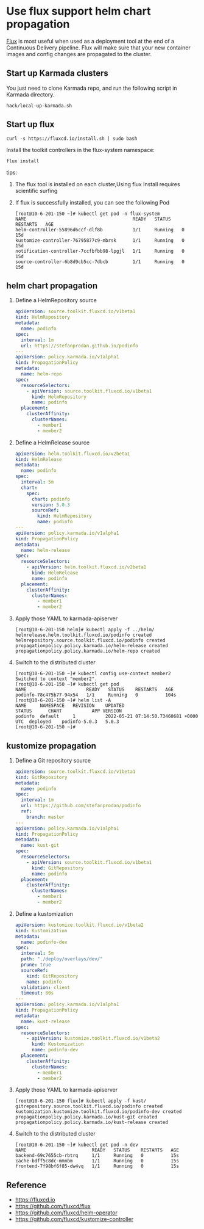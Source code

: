 # Use flux support helm chart propagation

[Flux](https://github.com/fluxcd/flux) is most useful when used as a deployment tool at the end of a Continuous Delivery pipeline. Flux will make sure that your new container images and config changes are propagated to the cluster.

## Start up Karmada clusters
You just need to clone Karmada repo, and run the following script in Karmada directory. 

```
hack/local-up-karmada.sh
```

## Start up flux 

```
curl -s https://fluxcd.io/install.sh | sudo bash 
```

Install the toolkit controllers in the flux-system namespace:

```
flux install
```

tips: 

 1. The flux tool is installed on each cluster,Using flux Install requires scientific surfing

 2. If flux is successfully installed, you can see the following Pod

    ```
    [root@10-6-201-150 ~]# kubectl get pod -n flux-system
    NAME                                       READY   STATUS    RESTARTS   AGE
    helm-controller-55896d6ccf-dlf8b           1/1     Running   0          15d
    kustomize-controller-76795877c9-mbrsk      1/1     Running   0          15d
    notification-controller-7ccfbfbb98-lpgjl   1/1     Running   0          15d
    source-controller-6b8d9cb5cc-7dbcb         1/1     Running   0          15d
    ```

## helm chart propagation

1. Define a HelmRepository source

   ```yaml
   apiVersion: source.toolkit.fluxcd.io/v1beta1
   kind: HelmRepository
   metadata:
     name: podinfo
   spec:
     interval: 1m
     url: https://stefanprodan.github.io/podinfo     
   --- 
   apiVersion: policy.karmada.io/v1alpha1
   kind: PropagationPolicy
   metadata:
     name: helm-repo
   spec:
     resourceSelectors:
       - apiVersion: source.toolkit.fluxcd.io/v1beta1
         kind: HelmRepository
         name: podinfo
     placement:
       clusterAffinity:
         clusterNames:
           - member1
           - member2
   ```

2. Define a HelmRelease source

   ```yaml
   apiVersion: helm.toolkit.fluxcd.io/v2beta1
   kind: HelmRelease
   metadata:
     name: podinfo
   spec:
     interval: 5m
     chart:
       spec:
         chart: podinfo
         version: 5.0.3
         sourceRef:
           kind: HelmRepository
           name: podinfo
   ---
   apiVersion: policy.karmada.io/v1alpha1
   kind: PropagationPolicy
   metadata:
     name: helm-release
   spec:
     resourceSelectors:
       - apiVersion: helm.toolkit.fluxcd.io/v2beta1
         kind: HelmRelease
         name: podinfo
     placement:
       clusterAffinity:
         clusterNames:
           - member1
           - member2
   ```

3. Apply those YAML to karmada-apiserver

   ```
   [root@10-6-201-150 helm]# kubectl apply -f ../helm/
   helmrelease.helm.toolkit.fluxcd.io/podinfo created
   helmrepository.source.toolkit.fluxcd.io/podinfo created
   propagationpolicy.policy.karmada.io/helm-release created
   propagationpolicy.policy.karmada.io/helm-repo created
   ```

5. Switch to the distributed cluster

   ```
   [root@10-6-201-150 ~]# kubectl config use-context member2
   Switched to context "member2".
   [root@10-6-201-150 ~]# kubectl get pod
   NAME                      READY   STATUS    RESTARTS   AGE
   podinfo-78c475b77-94x54   1/1     Running   0          104s
   [root@10-6-201-150 ~]# helm list -A
   NAME   	NAMESPACE	REVISION	UPDATED                               	STATUS  	CHART        	APP VERSION
   podinfo	default  	1       	2022-05-21 07:14:50.73460681 +0000 UTC	deployed	podinfo-5.0.3	5.0.3
   [root@10-6-201-150 ~]#
   ```

## kustomize propagation

   1. Define a Git repository source

      ```yaml
      apiVersion: source.toolkit.fluxcd.io/v1beta1
      kind: GitRepository
      metadata:
        name: podinfo
      spec:
        interval: 1m
        url: https://github.com/stefanprodan/podinfo
        ref:
          branch: master
      ---
      apiVersion: policy.karmada.io/v1alpha1
      kind: PropagationPolicy
      metadata:
        name: kust-git
      spec:
        resourceSelectors:
          - apiVersion: source.toolkit.fluxcd.io/v1beta1
            kind: GitRepository
            name: podinfo
        placement:
          clusterAffinity:
            clusterNames:
              - member1
              - member2
      ```

2. Define a kustomization

   ```yaml
   apiVersion: kustomize.toolkit.fluxcd.io/v1beta2
   kind: Kustomization
   metadata:
     name: podinfo-dev
   spec:
     interval: 5m
     path: "./deploy/overlays/dev/"
     prune: true
     sourceRef:
       kind: GitRepository
       name: podinfo
     validation: client
     timeout: 80s
   ---
   apiVersion: policy.karmada.io/v1alpha1
   kind: PropagationPolicy
   metadata:
     name: kust-release
   spec:
     resourceSelectors:
       - apiVersion: kustomize.toolkit.fluxcd.io/v1beta2
         kind: Kustomization
         name: podinfo-dev
     placement:
       clusterAffinity:
         clusterNames:
           - member1
           - member2
   ```

3. Apply those YAML to karmada-apiserver

   ```
   [root@10-6-201-150 flux]# kubectl apply -f kust/
   gitrepository.source.toolkit.fluxcd.io/podinfo created
   kustomization.kustomize.toolkit.fluxcd.io/podinfo-dev created
   propagationpolicy.policy.karmada.io/kust-git created
   propagationpolicy.policy.karmada.io/kust-release created
   ```

5. Switch to the distributed cluster

   ```
   [root@10-6-201-150 ~]# kubectl get pod -n dev
   NAME                        READY   STATUS    RESTARTS   AGE
   backend-69c7655cb-rbtrq     1/1     Running   0          15s
   cache-bdff5c8dc-mmnbm       1/1     Running   0          15s
   frontend-7f98bf6f85-dw4vq   1/1     Running   0          15s
   ```

## Reference
- https://fluxcd.io
- https://github.com/fluxcd/flux
- https://github.com/fluxcd/helm-operator
- https://github.com/fluxcd/kustomize-controller
